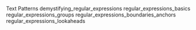 Text Patterns
demystifying_regular_expressions 
regular_expressions_basics 
regular_expressions_groups 
regular_expressions_boundaries_anchors 
regular_expressions_lookaheads 
